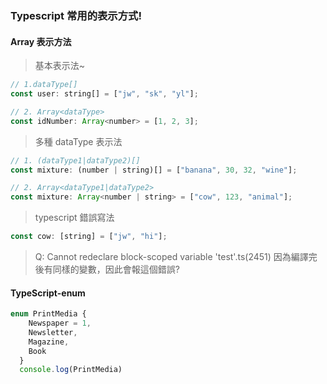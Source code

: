 ### Typescript 常用的表示方式!

#### Array 表示方法

> 基本表示法~

```javascript
// 1.dataType[]
const user: string[] = ["jw", "sk", "yl"];

// 2. Array<dataType>
const idNumber: Array<number> = [1, 2, 3];
```

> 多種 dataType 表示法

```javascript
// 1. (dataType1|dataType2)[]
const mixture: (number | string)[] = ["banana", 30, 32, "wine"];

// 2. Array<dataType1|dataType2>
const mixture: Array<number | string> = ["cow", 123, "animal"];
```

> typescript 錯誤寫法

```javascript
const cow: [string] = ["jw", "hi"];
```

> Q: Cannot redeclare block-scoped variable 'test'.ts(2451)
> 因為編譯完後有同樣的變數，因此會報這個錯誤?

<a href="https://medium.com/@muravitskiy.mail/cannot-redeclare-block-scoped-variable-varname-how-to-fix-b1c3d9cc8206"> </a>

#### TypeScript-enum

```javascript
enum PrintMedia {
    Newspaper = 1,
    Newsletter,
    Magazine,
    Book
  }
  console.log(PrintMedia)

```

